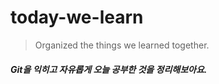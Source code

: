 ﻿# today-we-learn
> Organized the things we learned together.

##### Git을 익히고 자유롭게 오늘 공부한 것을 정리해보아요.
